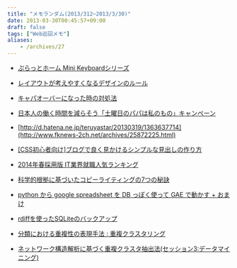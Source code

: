 ```yaml
---
title: "メモランダム(2013/312~2013/3/30)"
date: 2013-03-30T00:45:57+09:00
draft: false
tags: ["Web巡回メモ"]
aliases:
    - /archives/27
---
```


* [ぷらっとホーム Mini Keyboardシリーズ](http://www.plathome.co.jp/products/mini_key/)
* [レイアウトが考えやすくなるデザインのルール](http://wp.yat-net.com/?p=3633)
* [キャパオーバーになった時の対処法](http://www.aokiu.com/2013/03/19/capacity/)
* [日本人の働く時間を減らそう「土曜日のパパは私のもの」キャンペーン](http://d.hatena.ne.jp/teruyastar/20130319/1363637714)
* [http://d.hatena.ne.jp/teruyastar/20130319/1363637714](http://www.fknews-2ch.net/archives/25872225.html)
* [[CSS初心者向け]ブログで良く見かけるシンプルな見出しの作り方](http://delaymania.com/201303/web/midashi_design/)
* [2014年春採用版 IT業界就職人気ランキング](http://itpro.nikkeibp.co.jp/article/COLUMN/20130318/464164/)
* [科学的根拠に基づいたコピーライティングの7つの秘訣](http://www.seojapan.com/blog/scientific-writing)
* [python から google spreadsheet を DB っぽく使って GAE で動かす + おまけ](http://blog.glasses-factory.net/2012/02/27/python-google-spreadsheet-DB-GAE)
* [rdiffを使ったSQLiteのバックアップ](http://d.hatena.ne.jp/ts1/20090604/1244098548)
* [分類における重複性の表現手法 : 重複クラスタリング](http://157.1.40.181/naid/110002930163)
* [ネットワーク構造解析に基づく重複クラスタ抽出法(セッション3:データマイニング)](http://157.1.40.181/naid/110006292337)


